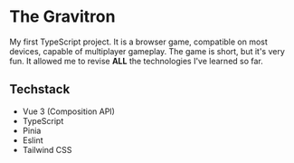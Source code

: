 # The Gravitron

My first TypeScript project. It is a browser game, compatible on most devices, capable of multiplayer gameplay.
The game is short, but it's very fun. It allowed me to revise **ALL** the technologies I've learned so far.

## Techstack
- Vue 3 (Composition API)
- TypeScript
- Pinia
- Eslint
- Tailwind CSS
